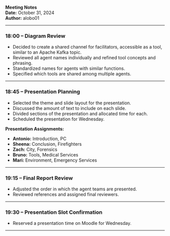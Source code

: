 **Meeting Notes**  
**Date:** October 31, 2024  
**Author:** alobo01  

---

### 18:00 – Diagram Review

- Decided to create a shared channel for facilitators, accessible as a tool, similar to an Apache Kafka topic.
- Reviewed all agent names individually and refined tool concepts and phrasing.
- Standardized names for agents with similar functions.
- Specified which tools are shared among multiple agents.

---

### 18:45 – Presentation Planning

- Selected the theme and slide layout for the presentation.
- Discussed the amount of text to include on each slide.
- Divided sections of the presentation and allocated time for each.
- Scheduled the presentation for Wednesday.

**Presentation Assignments:**
- **Antonio:** Introduction, PC
- **Sheena:** Conclusion, Firefighters
- **Zach:** City, Forensics
- **Bruno:** Tools, Medical Services
- **Mari:** Environment, Emergency Services

---

### 19:15 – Final Report Review

- Adjusted the order in which the agent teams are presented.
- Reviewed references and assigned final reviewers.

---

### 19:30 – Presentation Slot Confirmation

- Reserved a presentation time on Moodle for Wednesday. 

---